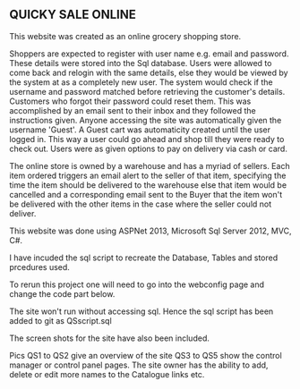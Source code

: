 ## QUICKY SALE ONLINE

This website was created as an online grocery shopping store.  

Shoppers are expected to register with user name e.g. email and password. These details were stored into the Sql database. Users were allowed to come back and relogin with the same details, else they would be viewed by the system at as a completely new user. The system would check if the username and password matched before retrieving the customer's details. Customers who forgot their password could reset them. This was accomplished by an email sent to their inbox and they followed the instructions given. Anyone accessing the site was automatically given the username 'Guest'. A Guest cart was automaticity created until the user logged in. This way a user could go ahead and shop till they were ready to check out. Users were as given options to pay on delivery via cash or card.  


The online store is owned by a warehouse and has a myriad of sellers. Each item ordered triggers an email alert to the seller of that item, specifying the time the item should be delivered to the warehouse else that item would be cancelled and a corresponding email sent to the Buyer that the item won't be delivered with the other items in the case where the seller could not deliver.  

 

This website was done using ASPNet 2013, Microsoft Sql Server 2012, MVC, C#.  

 

I have incuded the sql script to recreate the Database, Tables and stored prcedures used.  

 

To rerun this project one will need to go into the webconfig page  and change the code part below.   


> <connectionStrings>  
<add name="OnlineStoreEntities" connectionString="server=JOSHUA\SQL2012; Initial Catalog=QuickySaleOnlineStore; Integrated Security=True; User ID=quickysale; Password=quickysale" providerName="System.Data.SqlClient" />  

<add name="DBCS" connectionString="server=JOSHUA\SQL2012; database=QuickySaleOnlineStore; integrated security=SSPI; User ID=quickysale; Password=quickysale" providerName="System.Data.SqlClient" />  

The site won't run without accessing sql. Hence the sql script has been added to git as QSscript.sql  

 The screen shots for the site have also been included.  

Pics QS1 to QS2 give an overview of the site QS3 to QS5 show the control manager or control panel pages. The site owner has the ability to add, delete or edit more names to the Catalogue links etc.   
